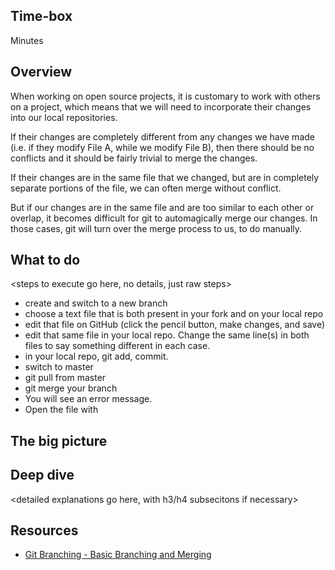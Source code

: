 <!-- begin auto-generated title section --><!-- end auto-generated section -->

## Time-box

<XX> Minutes

## Overview

When working on open source projects, it is customary to work with others on a project, which means that we will need to incorporate their changes into our local repositories. 

If their changes are completely different from any changes we have made (i.e. if they modify File A, while we modify File B), then there should be no conflicts and it should be fairly trivial to merge the changes.  

If their changes are in the same file that we changed, but are in completely separate portions of the file, we can often merge without conflict.

But if our changes are in the same file and are too similar to each other or overlap, it becomes difficult for git to automagically merge our changes. In those cases, git will turn over the merge process to us, to do manually.

## What to do

<steps to execute go here, no details, just raw steps>

* create and switch to a new branch
* choose a text file that is both present in your fork and on your local repo
* edit that file on GitHub (click the pencil button, make changes, and save)
* edit that same file in your local repo. Change the same line(s) in both files to say something different in each case.
* in your local repo, git add, commit.
* switch to master
* git pull from master
* git merge your branch
* You will see an error message.
* Open the file with 

## The big picture

<high-level concepts that can be described in a few mintues>

## Deep dive

<detailed explanations go here, with h3/h4 subsecitons if necessary>

## Resources

* [Git Branching - Basic Branching and Merging](https://git-scm.com/book/en/v2/Git-Branching-Basic-Branching-and-Merging)


<!-- begin auto-generated nav-links section --><!-- end auto-generated section -->
